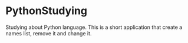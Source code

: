 # PythonStudying
Studying about Python language. This is a short application that create a names list, remove it and change it.
